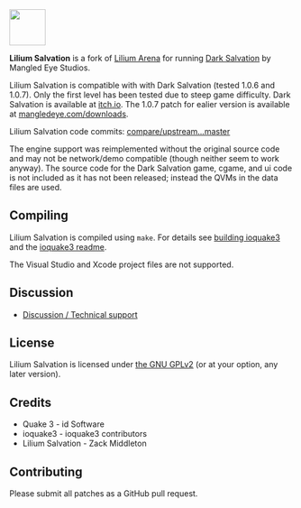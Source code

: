 <img src="https://raw.githubusercontent.com/zturtleman/lilium-arena/master/misc/lilium.png" width="64">

**Lilium Salvation** is a fork of [Lilium Arena](https://github.com/zturtleman/lilium-arena) for running [Dark Salvation](https://mangledeyestudios.itch.io/dark-salvation) by Mangled Eye Studios.

Lilium Salvation is compatible with with Dark Salvation (tested 1.0.6 and 1.0.7). Only the first level has been tested due to steep game difficulty. Dark Salvation is available at [itch.io](https://mangledeyestudios.itch.io/dark-salvation). The 1.0.7 patch for ealier version is available at [mangledeye.com/downloads](http://www.mangledeye.com/downloads/).

Lilium Salvation code commits: [compare/upstream...master](https://github.com/zturtleman/lilium-salvation/compare/upstream...master)

The engine support was reimplemented without the original source code and may not be network/demo compatible (though neither seem to work anyway). The source code for the Dark Salvation game, cgame, and ui code is not included as it has not been released; instead the QVMs in the data files are used.

## Compiling

Lilium Salvation is compiled using `make`. For details see [building ioquake3](http://wiki.ioquake3.org/Building_ioquake3) and the [ioquake3 readme](README-ioq3.md).

The Visual Studio and Xcode project files are not supported.


## Discussion

  * [Discussion / Technical support](https://clover.moe/open-source)


## License

Lilium Salvation is licensed under [the GNU GPLv2](COPYING.txt) (or at your option, any later version).


## Credits

* Quake 3 - id Software
* ioquake3 - ioquake3 contributors
* Lilium Salvation - Zack Middleton


## Contributing

Please submit all patches as a GitHub pull request.


